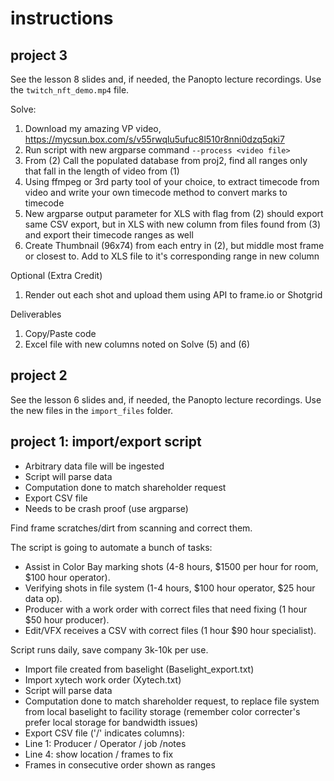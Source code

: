 # instructions

## project 3

See the lesson 8 slides and, if needed, the Panopto lecture recordings. Use the `twitch_nft_demo.mp4` file.

Solve:
1. Download my amazing VP video, https://mycsun.box.com/s/v55rwqlu5ufuc8l510r8nni0dzq5qki7
2. Run script with new argparse command `--process <video file>`
3. From (2) Call the populated database from proj2, find all ranges only that fall in the length of video from (1)
4. Using ffmpeg or 3rd party tool of your choice, to extract timecode from video and write your own timecode method to convert marks to timecode
5. New argparse output parameter for XLS with flag from (2) should export same CSV export, but in XLS with new column from files found from (3) and export their timecode ranges as well
6. Create Thumbnail (96x74) from each entry in (2), but middle most frame or closest to. Add to XLS file to it's corresponding range in new column

Optional (Extra Credit)
1. Render out each shot and upload them using API to frame.io or Shotgrid

Deliverables
1. Copy/Paste code
2. Excel file with new columns noted on Solve (5) and (6)

## project 2

See the lesson 6 slides and, if needed, the Panopto lecture recordings. Use the new files in the `import_files` folder.

## project 1: import/export script

* Arbitrary data file will be ingested
* Script will parse data
* Computation done to match shareholder request
* Export CSV file
* Needs to be crash proof (use argparse)

Find frame scratches/dirt from scanning and correct them.

The script is going to automate a bunch of tasks:

* Assist in Color Bay marking shots (4-8 hours, $1500 per hour for room, $100 hour operator).
* Verifying shots in file system (1-4 hours, $100 hour operator, $25 hour data op).
* Producer with a work order with correct files that need fixing (1 hour $50 hour producer).
* Edit/VFX receives a CSV with correct files (1 hour $90 hour specialist).

Script runs daily, save company 3k-10k per use.

* Import file created from baselight (Baselight_export.txt)
* Import xytech work order (Xytech.txt)
* Script will parse data
* Computation done to match shareholder request, to replace file system from local baselight to facility storage (remember color correcter's prefer local storage for bandwidth issues)
* Export CSV file ('/' indicates columns):
* Line 1: Producer / Operator / job /notes
* Line 4: show location / frames to fix
* Frames in consecutive order shown as ranges
